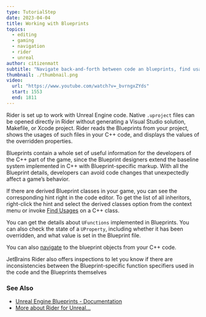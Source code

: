 ```yaml
---
type: TutorialStep
date: 2023-04-04
title: Working with Blueprints
topics:
  - editing
  - gaming
  - navigation
  - rider
  - unreal
author: citizenmatt
subtitle: "Navigate back-and-forth between code an blueprints, find usages, ..."
thumbnail: ./thumbnail.png
video:
  url: "https://www.youtube.com/watch?v=_bvrngxZYds"
  start: 1553
  end: 1811
---
```


Rider is set up to work with Unreal Engine code. Native `.uproject` files can be opened directly in Rider without generating a Visual Studio solution, Makefile, or Xcode project. Rider reads the Blueprints from your project, shows the usages of such files in your C++ code, and displays the values of the overridden properties.

Blueprints contain a whole set of useful information for the developers of the C++ part of the game, since the Blueprint designers extend the baseline system implemented in C++ with Blueprint-specific markup. With all the Blueprint details, developers can avoid code changes that unexpectedly affect a game’s behavior.

If there are derived Blueprint classes in your game, you can see the corresponding hint right in the code editor. To get the list of all inheritors, right-click the hint and select the derived classes option from the context menu or invoke [Find Usages](https://www.jetbrains.com/help/rider/Navigation_and_Search__Finding_Usages.html) on a C++ class.

You can get the details about `UFunctions` implemented in Blueprints. You can also check the state of a `UProperty`, including whether it has been overridden, and what value is set in the Blueprint file.

You can also [navigate](https://www.jetbrains.com/help/rider/Unreal_Engine__UnrealLink_RiderLink.html#unreallink_riderlink_features) to the blueprint objects from your C++ code.

JetBrains Rider also offers inspections to let you know if there are inconsistencies between the Blueprint-specific function specifiers used in the code and the Blueprints themselves

### See Also

- [Unreal Engine Blueprints - Documentation](https://www.jetbrains.com/help/rider/Unreal_Engine__Blueprints.html)
- [More about Rider for Unreal...](https://www.jetbrains.com/lp/rider-unreal/)
